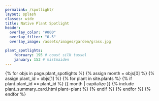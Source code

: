 ```yaml
---
permalink: /spotlight/
layout: splash
classes: wide
title: Native Plant Spotlight 
header:
  overlay_color: "#000"
  overlay_filter: "0.5"
  overlay_image: /assets/images/garden/grass.jpg

plant_spotlights: 
    february: 195 # coast silk tassel
    january: 153 # mistmaiden
---
```


{% for objs in page.plant_spotlights %}
{% assign month = objs[0] %} 
{% assign plant_id = objs[1] %} 
{% for plant in site.plants %}
    {% if plant.plant_id == plant_id %}
{{ month | capitalize }}
        {% include plant_summary_card.html plant=plant %} 
    {% endif %}
{% endfor %}
{% endfor %}

